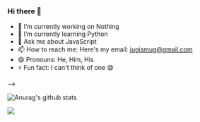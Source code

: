 ### Hi there 👋

- 🔭 I’m currently working on Nothing
- 🌱 I’m currently learning Python
- 💬 Ask me about JavaScript
- 📫 How to reach me: Here's my email: jugismug@gmail.com
- 😄 Pronouns: He, Him, His
- ⚡ Fun fact: I can't think of one 😅

-->

![Anurag's github stats](https://github-readme-stats.vercel.app/api?username=JUGisMUG&show_icons=true&theme=tokyonight)

<img src="https://github-readme-stats.vercel.app/api/top-langs/?username=JUGisMUG&show_icons=true&hide_border=true" />
